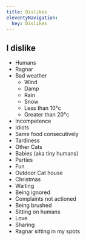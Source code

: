 ```yaml
---
title: Dislikes
eleventyNavigation:
  key: Dislikes
---
```

## I dislike

- Humans
- Ragnar
- Bad weather
  - Wind
  - Damp
  - Rain
  - Snow
  - Less than 10&deg;c
  - Greater than 20&deg;c
- Incompetence
- Idiots
- Same food consecutively
- Tardiness
- Other Cats
- Babies (aka tiny humans)
- Parties
- Fun
- Outdoor Cat house
- Christmas
- Waiting
- Being ignored
- Complaints not actioned
- Being brushed
- Sitting on humans
- Love
- Sharing
- Ragnar sitting in my spots
